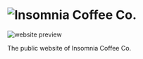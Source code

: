 ![Insomnia Coffee Co.](https://camo.githubusercontent.com/3244ea22b757b93af51b20a065232c55667e2025/68747470733a2f2f646c2e64726f70626f7875736572636f6e74656e742e636f6d2f752f3936303230342f73696d6b6f2e696f2f6c6f676f732f696e736f6d6e69612d636f666665652d636f2d6c6f676f2e737667)
======================

![website preview](https://camo.githubusercontent.com/5df19b0f794e02e74d57f49d60540e47202c84b5/68747470733a2f2f646c2e64726f70626f7875736572636f6e74656e742e636f6d2f752f3936303230342f73696d6b6f2e696f2f70726f6a656374732f696e736f6d6e69612d636f666665652d636f2d73686f77636173652e6a7067)

The public website of Insomnia Coffee Co.